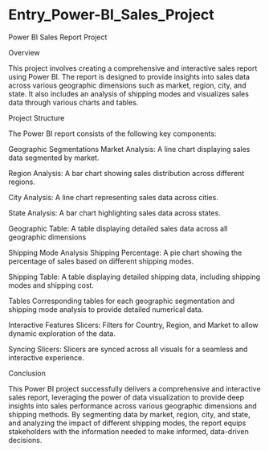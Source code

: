 
# Entry_Power-BI_Sales_Project
Power BI Sales Report Project

Overview

This project involves creating a comprehensive and interactive sales report using Power BI. The report is designed to provide insights into sales data across various geographic dimensions such as market, region, city, and state. It also includes an analysis of shipping modes and visualizes sales data through various charts and tables.

Project Structure

The Power BI report consists of the following key components:

Geographic Segmentations
Market Analysis: A line chart displaying sales data segmented by market.

Region Analysis: A bar chart showing sales distribution across different regions.

City Analysis: A line chart representing sales data across cities.

State Analysis: A bar chart highlighting sales data across states.

Geographic Table: A table displaying detailed sales data across all geographic dimensions

Shipping Mode Analysis
Shipping Percentage: A pie chart showing the percentage of sales based on different shipping modes.

Shipping Table: A table displaying detailed shipping data, including shipping modes and shipping cost.

Tables
Corresponding tables for each geographic segmentation and shipping mode analysis to provide detailed numerical data.

Interactive Features
Slicers: Filters for Country, Region, and Market to allow dynamic exploration of the data.

Syncing Slicers: Slicers are synced across all visuals for a seamless and interactive experience.

Conclusion

This Power BI project successfully delivers a comprehensive and interactive sales report, leveraging the power of data visualization to provide deep insights into sales performance across various geographic dimensions and shipping methods. By segmenting data by market, region, city, and state, and analyzing the impact of different shipping modes, the report equips stakeholders with the information needed to make informed, data-driven decisions.
